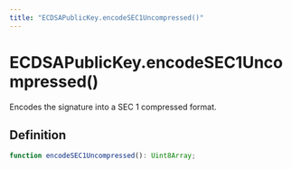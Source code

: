 ```yaml
---
title: "ECDSAPublicKey.encodeSEC1Uncompressed()"
---
```


# ECDSAPublicKey.encodeSEC1Uncompressed()

Encodes the signature into a SEC 1 compressed format.

## Definition

```ts
function encodeSEC1Uncompressed(): Uint8Array;
```
